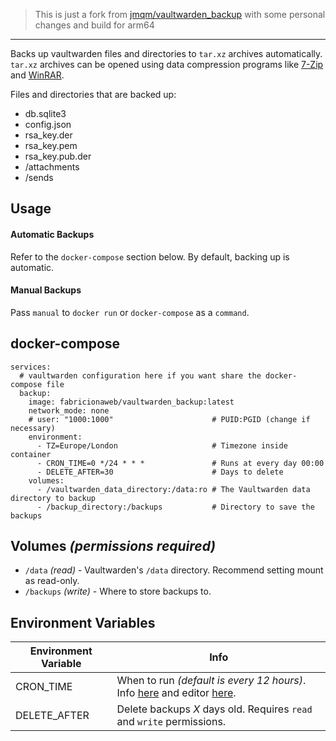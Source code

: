 > This is just a fork from [jmqm/vaultwarden_backup](https://github.com/jmqm/vaultwarden_backup) with some personal changes and build for arm64

---

Backs up vaultwarden files and directories to `tar.xz` archives automatically. `tar.xz` archives can be opened using data compression programs like [7-Zip](https://www.7-zip.org/) and [WinRAR](https://www.win-rar.com/).

Files and directories that are backed up:

- db.sqlite3
- config.json
- rsa_key.der
- rsa_key.pem
- rsa_key.pub.der
- /attachments
- /sends

## Usage

#### Automatic Backups

Refer to the `docker-compose` section below. By default, backing up is automatic.

#### Manual Backups

Pass `manual` to `docker run` or `docker-compose` as a `command`.

## docker-compose

```
services:
  # vaultwarden configuration here if you want share the docker-compose file
  backup:
    image: fabricionaweb/vaultwarden_backup:latest
    network_mode: none
    # user: "1000:1000"                      # PUID:PGID (change if necessary)
    environment:
      - TZ=Europe/London                     # Timezone inside container
      - CRON_TIME=0 */24 * * *               # Runs at every day 00:00
      - DELETE_AFTER=30                      # Days to delete
    volumes:
      - /vaultwarden_data_directory:/data:ro # The Vaultwarden data directory to backup
      - /backup_directory:/backups           # Directory to save the backups
```

## Volumes _(permissions required)_

- `/data` _(read)_ - Vaultwarden's `/data` directory. Recommend setting mount as read-only.
- `/backups` _(write)_ - Where to store backups to.

## Environment Variables

| Environment Variable | Info                                                                                                     |
| -------------------- | -------------------------------------------------------------------------------------------------------- |
| CRON_TIME            | When to run _(default is every 12 hours)_. Info [here][cron-format-wiki] and editor [here][cron-editor]. |
| DELETE_AFTER         | Delete backups _X_ days old. Requires `read` and `write` permissions.                                    |

[cron-format-wiki]: https://www.ibm.com/docs/en/db2oc?topic=task-unix-cron-format
[cron-editor]: https://crontab.guru/
